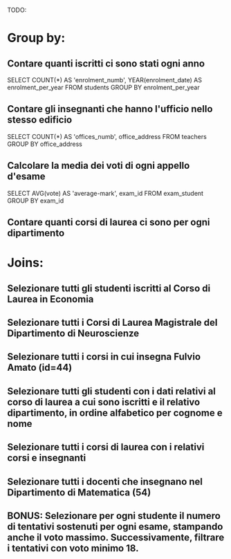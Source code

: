TODO:

# Group by:

## Contare quanti iscritti ci sono stati ogni anno
SELECT COUNT(*) AS 'enrolment_numb', YEAR(enrolment_date) AS enrolment_per_year
FROM students
GROUP BY enrolment_per_year

## Contare gli insegnanti che hanno l'ufficio nello stesso edificio
SELECT COUNT(*) AS 'offices_numb',  office_address
FROM teachers
GROUP BY office_address 

## Calcolare la media dei voti di ogni appello d'esame
SELECT AVG(vote) AS 'average-mark',  exam_id
FROM exam_student
GROUP BY exam_id 

## Contare quanti corsi di laurea ci sono per ogni dipartimento

# Joins:

## Selezionare tutti gli studenti iscritti al Corso di Laurea in Economia
## Selezionare tutti i Corsi di Laurea Magistrale del Dipartimento di Neuroscienze
## Selezionare tutti i corsi in cui insegna Fulvio Amato (id=44)
## Selezionare tutti gli studenti con i dati relativi al corso di laurea a cui sono iscritti e il relativo dipartimento, in ordine alfabetico per cognome e nome
## Selezionare tutti i corsi di laurea con i relativi corsi e insegnanti
## Selezionare tutti i docenti che insegnano nel Dipartimento di Matematica (54)
## BONUS: Selezionare per ogni studente il numero di tentativi sostenuti per ogni esame, stampando anche il voto massimo. Successivamente, filtrare i tentativi con voto minimo 18.